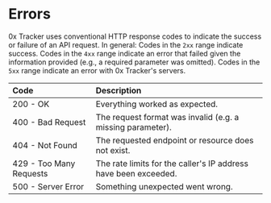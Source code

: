 # Errors

0x Tracker uses conventional HTTP response codes to indicate the success or failure of an API request. In general: Codes in the `2xx` range indicate success. Codes in the `4xx` range indicate an error that failed given the information provided \(e.g., a required parameter was omitted\). Codes in the `5xx` range indicate an error with 0x Tracker's servers.

| Code | Description |
| :--- | :--- |
| 200 - OK | Everything worked as expected. |
| 400 - Bad Request | The request format was invalid \(e.g. a missing parameter\). |
| 404 - Not Found | The requested endpoint or resource does not exist. |
| 429 - Too Many Requests | The rate limits for the caller's IP address have been exceeded. |
| 500 - Server Error | Something unexpected went wrong. |



